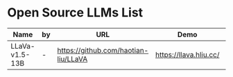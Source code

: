 # Open Source LLMs List

| Name | by | URL | Demo | Size |
| ---- | ---- | ---- | ---- | ---- |
| LLaVa-v1.5-13B | - | https://github.com/haotian-liu/LLaVA | https://llava.hliu.cc/ | 13B |
